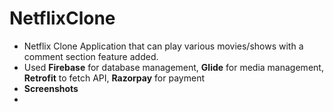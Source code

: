 # NetflixClone
- Netflix Clone Application that can play various movies/shows with a comment section feature added.
- Used **Firebase** for database management, **Glide** for media management, **Retrofit** to fetch API, **Razorpay** for payment
- **Screenshots**
- 
